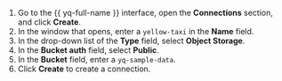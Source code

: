 1. Go to the {{ yq-full-name }} interface, open the **Connections** section, and click **Create**.
1. In the window that opens, enter a `yellow-taxi` in the **Name** field.
1. In the drop-down list of the **Type** field, select **Object Storage**.
1. In the **Bucket auth** field, select **Public**.
1. In the **Bucket** field, enter a `yq-sample-data`.
1. Click **Create** to create a connection.